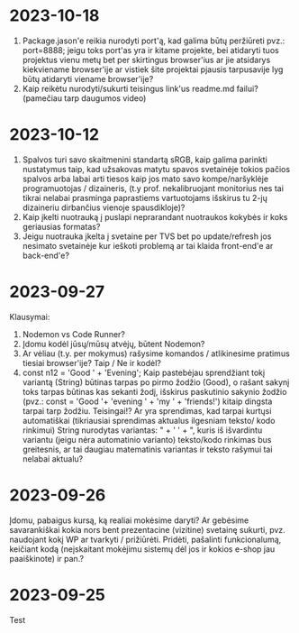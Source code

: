 # 2023-10-18
1. Package.jason'e reikia nurodyti port'ą, kad galima būtų peržiūreti pvz.: port=8888; jeigu toks port'as yra ir kitame projekte, bei atidaryti tuos projektus vienu metų bet per skirtingus browser'ius ar jie atsidarys kiekviename browser'ije ar vistiek šite projektai pjausis tarpusavije lyg būtų atidaryti viename browser'ije?
2. Kaip reikėtu nurodyti/sukurti teisingus link'us readme.md failui? (pamečiau tarp daugumos video)
 


# 2023-10-12
1. Spalvos turi savo skaitmenini standartą sRGB, kaip galima parinkti nustatymus taip, kad užsakovas matytu spavos svetainėje tokios pačios spalvos arba labai arti tiesos  kaip jos mato savo kompe/naršyklėje programuotojas / dizaineris, (t.y prof. nekalibruojant monitorius nes tai tikrai nelabai prasminga paprastiems vartuotojams išskirus tu 2-jų dizaineriu dirbančius vienoje spausdikloje)?
2. Kaip įkelti nuotrauką į puslapi neprarandant nuotraukos kokybės ir koks geriausias formatas?
3. Jeigu nuotrauka įkelta į svetaine per TVS bet po update/refresh jos nesimato svetainėje kur ieškoti problemą ar tai klaida front-end'e ar back-end'e?

# 2023-09-27
Klausymai:
1. Nodemon vs Code Runner? 
2. Įdomu kodėl jūsų/mūsų atvėjų, būtent Nodemon?
3. Ar vėliau (t.y. per mokymus) rašysime komandos / atlikinesime pratimus tiesiai browser'ije? Taip / Ne ir kodėl?
4. const n12 = 'Good ' + 'Evening';
   Kaip pastebėjau sprendžiant tokį variantą (String) būtinas tarpas po pirmo žodžio (Good), o rašant sakynį toks tarpas būtinas kas sekanti žodį, išskirus paskutinio sakynio žodžio (pvz.: const = 'Good '+ 'evening ' + 'my ' + 'friends!') kitaip dingsta tarpai tarp žodžiu. Teisingai!? Ar yra sprendimas, kad tarpai kurtųsi automatiškai (tikriausiai sprendimas aktualus ilgesniam teksto/ kodo rinkimui) String nurodytas variantas: " + ' ' + ", kuris iš išvardintu variantu (jeigu nėra automatinio varianto) teksto/kodo rinkimas bus greitesnis, ar tai daugiau matematinis variantas ir teksto rašymui tai nelabai aktualu?

# 2023-09-26
Įdomu, pabaigus kursą, ką realiai mokėsime daryti? Ar gebėsime savarankiškai kokia nors bent prezentacine (vizitine) svetainę sukurti, pvz. naudojant kokį WP  ar tvarkyti / prižiūrėti. Pridėti, pašalinti funkcionalumą, keičiant kodą (neįskaitant mokėjimu sistemų dėl jos ir kokios e-shop jau paaiškinote) ir pan.?
# 2023-09-25
Test
